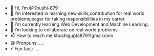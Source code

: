 - 👋 Hi, I’m @Khushi-879
- 👀 I’m interested in learning new skills,contribution for real world problems,eager for taking responsibilities in my carrer.
- 🌱 I’m currently learning Web Development and Machine Learning.
- 💞️ I’m looking to collaborate on real world problems
- 📫 How to reach me khushigupta87911gmail.com
- 😄 Pronouns: ...
- ⚡ Fun fact: ...

<!---
Khushi-879/Khushi-879 is a ✨ special ✨ repository because its `README.md` (this file) appears on your GitHub profile.
You can click the Preview link to take a look at your changes.
--->

